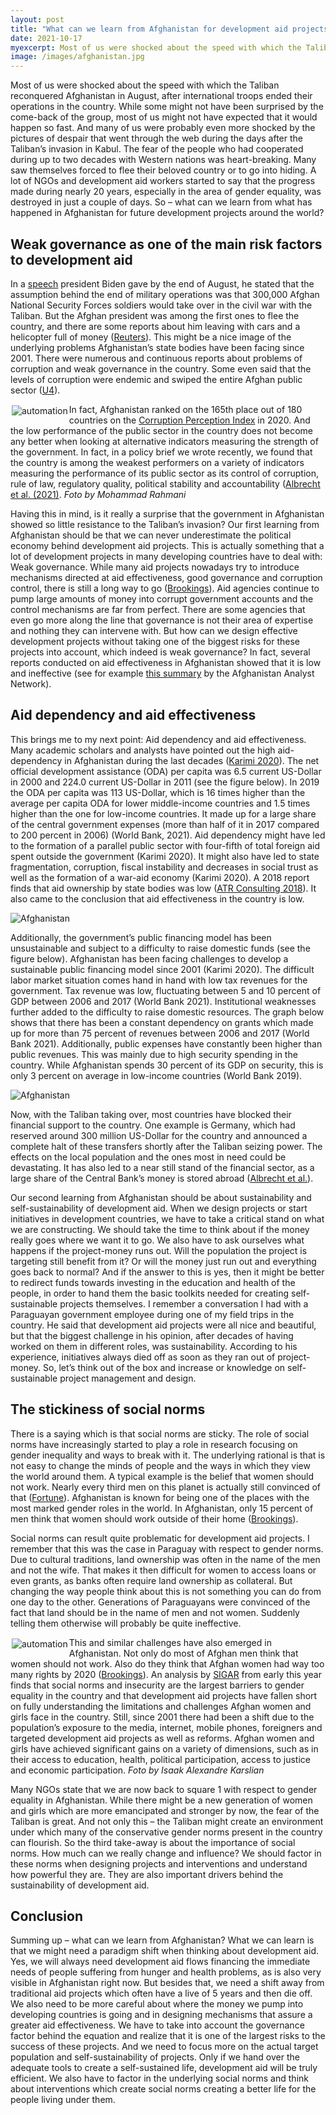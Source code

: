 ```yaml
---
layout: post
title: "What can we learn from Afghanistan for development aid projects around the globe? "
date: 2021-10-17
myexcerpt: Most of us were shocked about the speed with which the Taliban reconquered Afghanistan in August, after international troops ended their operations in the country. A lot of NGOs and development aid workers started to say that the progress made during nearly 20 years, especially in the area of gender equality, was destroyed in just a couple of days. So – what can we learn from what has happened in Afghanistan for future development projects around the world?    
image: /images/afghanistan.jpg
---
```


Most of us were shocked about the speed with which the Taliban reconquered Afghanistan in August, after international troops ended their operations in the country. While some might not have been surprised by the come-back of the group, most of us might not have expected that it would happen so fast. And many of us were probably even more shocked by the pictures of despair that went through the web during the days after the Taliban’s invasion in Kabul. The fear of the people who had cooperated during up to two decades with Western nations was heart-breaking. Many saw themselves forced to flee their beloved country or to go into hiding. A lot of NGOs and development aid workers started to say that the progress made during nearly 20 years, especially in the area of gender equality, was destroyed in just a couple of days. So – what can we learn from what has happened in Afghanistan for future development projects around the world?

## Weak governance as one of the main risk factors to development aid

In a [speech](https://www.whitehouse.gov/briefing-room/speeches-remarks/2021/08/31/remarks-by-president-biden-on-the-end-of-the-war-in-afghanistan/) president Biden gave by the end of August, he stated that the assumption behind the end of military operations was that 300,000 Afghan National Security Forces soldiers would take over in the civil war with the Taliban. But the Afghan president was among the first ones to flee the country, and there are some reports about him leaving with cars and a helicopter full of money ([Reuters]( https://www.reuters.com/world/asia-pacific/russia-says-afghan-president-fled-with-cars-helicopter-full-cash-ria-2021-08-16/)). This might be a nice image of the underlying problems Afghanistan’s state bodies have been facing since 2001. There were numerous and continuous reports about problems of corruption and weak governance in the country. Some even said that the levels of corruption were endemic and swiped the entire Afghan public sector ([U4]( https://www.u4.no/publications/afghanistan-overview-of-corruption-and-anti-corruption-with-a-focus-on-development-assistance)). 

<img src="/images/afghanistan.jpg" alt="automation" style="float:left;margin: 2px 2px 2px 2px;max-width:29%;"/>

In fact, Afghanistan ranked on the 165th place out of 180 countries on the [Corruption Perception Index](https://www.transparency.org/en/cpi/2020/index/nzl#) in 2020. And the low performance of the public sector in the country does not become any better when looking at alternative indicators measuring the strength of the government. In fact, in a policy brief we wrote recently, we found that the country is among the weakest performers on a variety of indicators measuring the performance of its public sector as its control of corruption, rule of law, regulatory quality, political stability and accountability ([Albrecht et al. (2021)](https://www.ifo.de/publikationen/2021/aufsatz-zeitschrift/ifo-migrationsmonitor-afghanistan-im-freien-fall-rueckkehr). *Foto by Mohammad Rahmani*   

Having this in mind, is it really a surprise that the government in Afghanistan showed so little resistance to the Taliban’s invasion? Our first learning from Afghanistan should be that we can never underestimate the political economy behind development aid projects. This is actually something that a lot of development projects in many developing countries have to deal with: Weak governance. While many aid projects nowadays try to introduce mechanisms directed at aid effectiveness, good governance and corruption control, there is still a long way to go ([Brookings](https://www.brookings.edu/opinions/aid-effectiveness-and-governance-the-good-the-bad-and-the-ugly/)). Aid agencies continue to pump large amounts of money into corrupt government accounts and the control mechanisms are far from perfect. There are some agencies that even go more along the line that governance is not their area of expertise and nothing they can intervene with. But how can we design effective development projects without taking one of the biggest risks for these projects into account, which indeed is weak governance? In fact, several reports conducted on aid effectiveness in Afghanistan showed that it is low and ineffective (see for example [this summary](https://www.afghanistan-analysts.org/en/reports/economy-development-environment/the-state-of-aid-and-poverty-in-2018-a-new-look-at-aid-effectiveness-in-afghanistan/) by the Afghanistan Analyst Network).  

## Aid dependency and aid effectiveness 

This brings me to my next point: Aid dependency and aid effectiveness. Many academic scholars and analysts have pointed out the high aid-dependency in Afghanistan during the last decades ([Karimi 2020](https://mpra.ub.uni-muenchen.de/105639/)). The net official development assistance (ODA) per capita was 6.5 current US-Dollar in 2000 and 224.0 current US-Dollar in 2011 (see the figure below). In 2019 the ODA per capita was 113 US-Dollar, which is 16 times higher than the average per capita ODA for lower middle-income countries and 1.5 times higher than the one for low-income countries. It made up for a large share of the central government expenses (more than half of it in 2017 compared to 200 percent in 2006) (World Bank, 2021). Aid dependency might have led to the formation of a parallel public sector with four-fifth of total foreign aid spent outside the government (Karimi 2020). It might also have led to state fragmentation, corruption, fiscal instability and decreases in social trust as well as the formation of a war-aid economy (Karimi 2020). A 2018 report finds that aid ownership by state bodies was low ([ATR Consulting 2018](https://reliefweb.int/sites/reliefweb.int/files/resources/aid_effectiveness_in_afhganistan_march_2018_0.pdf)). It also came to the conclusion that aid effectiveness in the country is low.   

<img src="/images/afghanistan1.png" alt="Afghanistan" style="max-width:100%;"/>

Additionally, the government’s public financing model has been unsustainable and subject to a difficulty to raise domestic funds (see the figure below). Afghanistan has been facing challenges to develop a sustainable public financing model since 2001 (Karimi 2020). The difficult labor market situation comes hand in hand with low tax revenues for the government. Tax revenue was low, fluctuating between 5 and 10 percent of GDP between 2006 and 2017 (World Bank 2021). Institutional weaknesses further added to the difficulty to raise domestic resources. The graph below shows that there has been a constant dependency on grants which made up for more than 75 percent of revenues between 2006 and 2017 (World Bank 2021). Additionally, public expenses have constantly been higher than public revenues. This was mainly due to high security spending in the country. While Afghanistan spends 30 percent of its GDP on security, this is only 3 percent on average in low-income countries (World Bank 2019).   

<img src="/images/afghanistan2.png" alt="Afghanistan" style="max-width:100%;"/>

Now, with the Taliban taking over, most countries have blocked their financial support to the country. One example is Germany, which had reserved around 300 million US-Dollar for the country and announced a complete halt of these transfers shortly after the Taliban seizing power. The effects on the local population and the ones most in need could be devastating. It has also led to a near still stand of the financial sector, as a large share of the Central Bank’s money is stored abroad ([Albrecht et al.](https://www.ifo.de/publikationen/2021/aufsatz-zeitschrift/ifo-migrationsmonitor-afghanistan-im-freien-fall-rueckkehr)). 

Our second learning from Afghanistan should be about sustainability and self-sustainability of development aid. When we design projects or start initiatives in development countries, we have to take a critical stand on what we are constructing. We should take the time to think about if the money really goes where we want it to go. We also have to ask ourselves what happens if the project-money runs out. Will the population the project is targeting still benefit from it? Or will the money just run out and everything goes back to normal? And if the answer to this is yes, then it might be better to redirect funds towards investing in the education and health of the people, in order to hand them the basic toolkits needed for creating self-sustainable projects themselves. I remember a conversation I had with a Paraguayan government employee during one of my field trips in the country. He said that development aid projects were all nice and beautiful, but that the biggest challenge in his opinion, after decades of having worked on them in different roles, was sustainability. According to his experience, initiatives always died off as soon as they ran out of project-money. So, let’s think out of the box and increase or knowledge on self-sustainable project management and design.  

## The stickiness of social norms 

There is a saying which is that social norms are sticky. The role of social norms have increasingly started to play a role in research focusing on gender inequality and ways to break with it. The underlying rational is that is not easy to change the minds of people and the ways in which they view the world around them. A typical example is the belief that women should not work. Nearly every third men on this planet is actually still convinced of that ([Fortune]( https://fortune.com/2017/03/08/study-men-think-women-should-stay-home/)). Afghanistan is known for being one of the places with the most marked gender roles in the world. In Afghanistan, only 15 percent of men think that women should work outside of their home ([Brookings](https://www.brookings.edu/essay/the-fate-of-womens-rights-in-afghanistan/)). 

Social norms can result quite problematic for development aid projects. I remember that this was the case in Paraguay with respect to gender norms. Due to cultural traditions, land ownership was often in the name of the men and not the wife. That makes it then difficult for women to access loans or even grants, as banks often require land ownership as collateral. But changing the way people think about this is not something you can do from one day to the other. Generations of Paraguayans were convinced of the fact that land should be in the name of men and not women. Suddenly telling them otherwise will probably be quite ineffective. 

<img src="/images/afghanwomen.jpg" alt="automation" style="float:left;margin: 2px 2px 2px 2px;max-width:25%;"/>

This and similar challenges have also emerged in Afghanistan. Not only do most of Afghan men think that women should not work. Also do they think that Afghan women had way too many rights by 2020  ([Brookings](https://www.brookings.edu/essay/the-fate-of-womens-rights-in-afghanistan/)). An analysis by [SIGAR](https://www.sigar.mil/interactive-reports/gender-equality/index.html) from early this year finds that social norms and insecurity are the largest barriers to gender equality in the country and that development aid projects have fallen short on fully understanding the limitations and challenges Afghan women and girls face in the country. Still, since 2001 there had been a shift due to the population’s exposure to the media, internet, mobile phones, foreigners and targeted development aid projects as well as reforms. Afghan women and girls have achieved significant gains on a variety of dimensions, such as in their access to education, health, political participation, access to justice and economic participation. *Foto by Isaak Alexandre Karslian*


Many NGOs state that we are now back to square 1 with respect to gender equality in Afghanistan. While there might be a new generation of women and girls which are more emancipated and stronger by now, the fear of the Taliban is great. And not only this – the Taliban might create an environment under which many of the conservative gender norms present in the country can flourish. 
So the third take-away is about the importance of social norms. How much can we really change and influence? We should factor in these norms when designing projects and interventions and understand how powerful they are. They are also important drivers behind the sustainability of development aid. 
  
## Conclusion 
Summing up – what can we learn from Afghanistan? What we can learn is that we might need a paradigm shift when thinking about development aid. Yes, we will always need development aid flows financing the immediate needs of people suffering from hunger and health problems, as is also very visible in Afghanistan right now. But besides that, we need a shift away from traditional aid projects which often have a live of 5 years and then die off. We also need to be more careful about where the money we pump into developing countries is going and in designing mechanisms that assure a greater aid effectiveness. We have to take into account the governance factor behind the equation and realize that it is one of the largest risks to the success of these projects. And we need to focus more on the actual target population and self-sustainability of projects. Only if we hand over the adequate tools to create a self-sustained life, development aid will be truly efficient. We also have to factor in the underlying social norms and think about interventions which create social norms creating a better life for the people living under them. 

